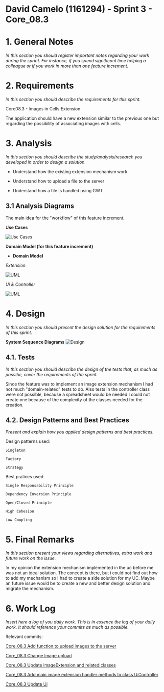 **David Camelo** (1161294) - Sprint 3 - Core_08.3
===============================

# 1. General Notes

*In this section you should register important notes regarding your work during the sprint. For instance, if you spend significant time helping a colleague or if you work in more than one feature increment.*

 

# 2. Requirements

*In this section you should describe the requirements for this sprint.*

Core08.3 - Images in Cells Extension

The application should have a new extension similar to the previous one but regarding the possibility of associating images with cells.

  
# 3. Analysis

*In this section you should describe the study/analysis/research you developed in order to design a solution.*

- Understand how the existing extension mechanism work

- Understand how to upload a file to the server

- Understand how a file is handled using GWT

## 3.1 Analysis Diagrams

The main idea for the "workflow" of this feature increment.

**Use Cases**

![Use Cases](./imgs/uc.png)

**Domain Model (for this feature increment)**

- **Domain Model**

*Extension*

![UML](./imgs/uml.png)

*Ui & Controller*

![UML](./imgs/uml2.png)


# 4. Design

*In this section you should present the design solution for the requirements of this sprint.*

**System Sequence Diagrams**
![Design](./imgs/design.png)

## 4.1. Tests

*In this section you should describe the design of the tests that, as much as possibe, cover the requirements of the sprint.*


Since the feature was to implement an image extension mechanism I had not much "domain-related" tests to do.
Also tests in the controller class were not possible, because a spreadsheet would be needed I could not create one because
of the complexity of the classes needed for the creation.

## 4.2. Design Patterns and Best Practices

*Present and explain how you applied design patterns and best practices.*

Design patterns used:


    Singleton

    Factory

    Strategy

Best pratices used:

    Single Responsability Principle

    Dependency Inversion Principle

    Open/Closed Principle

    High Cohesion

    Low Coupling

# 5. Final Remarks

*In this section present your views regarding alternatives, extra work and future work on the issue.*

 In my opinion the extension mechanism implemented in the uc before me was not an ideal solution. The concept is there, 
  but i could not find out how to add my mechanism so I had to create a side solution for my UC. Maybe an future issue would
  be to create a new and better design solution and migrate the mechanism.
 
# 6. Work Log

*Insert here a log of you daily work. This is in essence the log of your daily work. It should reference your commits as much as possible.*

Relevant commits:

[Core_08.3 Add function to upload images to the server](https://bitbucket.org/lei-isep/lapr4-18-2dc/commits/a3ff55257fa1b34b1f3140be345b7ca6c979292e)

[Core_08.3 Change Image upload](https://bitbucket.org/lei-isep/lapr4-18-2dc/commits/73bd55d71634bc40982dd6be719e54023b23c697)

[Core_08.3 Update ImageExtension and related classes](https://bitbucket.org/lei-isep/lapr4-18-2dc/commits/27c7fa862601fd41afb5156f9079f33f5f364955)

[Core_08.3 Add main image extension handler methods to class UiController](https://bitbucket.org/lei-isep/lapr4-18-2dc/commits/fd7e75523da79b95c58b84ac7834a8bc66540baf)

[Core_08.3 Update Ui](https://bitbucket.org/lei-isep/lapr4-18-2dc/commits/9c9e32c281727c18932db00fbb8e4d07d702f495)






    
    
